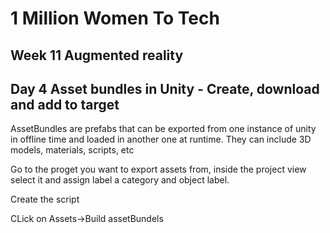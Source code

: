 
# 1 Million Women To Tech 

## Week 11 Augmented reality

## Day 4 Asset bundles in Unity - Create, download and add to target

AssetBundles are prefabs that can be exported from one instance of unity in offline time and loaded in another one at runtime. They can include 3D models, materials, scripts, etc


Go to the proget you want to export assets from,  inside the project view select it and assign label a category and object label.


Create the script

CLick on Assets->Build assetBundels 







